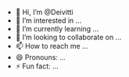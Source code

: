- 👋 Hi, I’m @Deivitti
- 👀 I’m interested in ...
- 🌱 I’m currently learning ...
- 💞️ I’m looking to collaborate on ...
- 📫 How to reach me ...
- 😄 Pronouns: ...
- ⚡ Fun fact: ...

<!---
Deivitti/Deivitti is a ✨ special ✨ repository because its `README.md` (this file) appears on your GitHub profile.
You can click the Preview link to take a look at your changes.
--->
